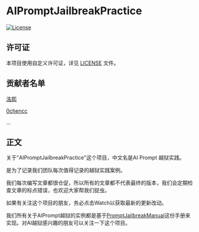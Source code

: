 # AIPromptJailbreakPractice

[![License](https://img.shields.io/badge/License-Custom-blue.svg)](LICENSE)
## 许可证
本项目使用自定义许可证，详见 [LICENSE](LICENSE) 文件。

## 贡献者名单

[洺熙](https://github.com/shanshanerxi)

[0chencc](https://github.com/0Chencc)

...
## 正文
关于"AIPromptJailbreakPractice"这个项目，中文名是AI Prompt 越狱实践。

是为了记录我们团队每次值得记录的越狱实践案例。

我们每次编写文章都很仓促，所以所有的文章都不代表最终的版本，我们会定期检查文章的标点错误，也欢迎大家帮我们捉虫。

如果有关注这个项目的朋友，务必点击Watch以获取最新的更新改动。

我们所有关于AIPrompt越狱的实例都是基于[PromptJailbreakManual](https://github.com/Acmesec/PromptJailbreakManual)这份手册来实现。对AI越狱感兴趣的朋友可以关注一下这个项目。